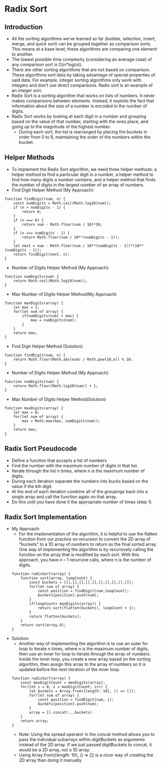 # Radix Sort

## Introduction
- All the sorting algorithms we’ve learned so far (bubble, selection, insert, merge, and quick sort) can be grouped together as comparison sorts. This means at a base level; these algorithms are comparing one element to another.
- The lowest possible time complexity (considering an average case) of any comparison sort is O(n*log(n)).
- There are other sorting algorithms that are not based on comparison. These algorithms sort data by taking advantage of special properties of said data. For example, integer sorting algorithms only work with integers and don’t use direct comparisons. Radix sort is an example of an integer sort.
- Radix Sort is a sorting algorithm that works on lists of numbers. It never makes comparisons between elements. Instead, it exploits the fact that information about the size of a number is encoded in the number of digits.
- Radix Sort works by looking at each digit in a number and grouping based on the value of that number, starting with the ones place, and going up to the magnitude of the highest number.
    - During each sort, the list is rearranged by placing the buckets in order from 0 to 9, maintaining the order of the numbers within the bucket.
## Helper Methods
- To implement the Radix Sort algorithm, we need three helper methods: a helper method to find a particular digit in a number, a helper method to find how many digits a number contains, and a helper method that finds the number of digits in the largest number of an array of numbers.
- Find Digit Helper Method (My Approach): 
```
function findDigit(num, n) {
    const numDigits = Math.ceil(Math.log10(num));
    if (n > numDigits - 1) {
        return 0;
    }
    if (n === 0) {
        return num - Math.floor(num / 10)*10;
    }
    if (n === numDigits - 1) {
        return Math.floor(num / 10**(numDigits - 1));
    }
    let next = num - Math.floor(num / 10**(numDigits - 1))*(10**(numDigits - 1));
    return findDigit(next, n);
}
```
- Number of Digits Helper Method (My Approach):
```
function numDigits(num) {
    return Math.ceil(Math.log10(num));
}
```
- Max Number of Digits Helper Method(My Approach)
```
function maxDigits(array) {
    let max = 1;
    for(let num of array) {
        if(numDigits(num) > max) {
            max = numDigits(num);
        }
    }
    return max;
}
```
- Find Digit Helper Method (Solution): 
```
function findDigit(num, n) {
    return Math.floor(Math.abs(num) / Math.pow(10,n)) % 10;
}
```
- Number of Digits Helper Method (My Approach):
```
function numDigits(num) {
    return Math.floor(Math.log10(num)) + 1;
}
```
- Max Number of Digits Helper Method(Solution)
```
function maxDigits(array) {
    let max = 0;
    for(let num of array) {
        max = Math.max(max, numDigits(num));
    }
    return max;
}
```
## Radix Sort Pseudocode
- Define a function that accepts a list of numbers
- Find the number with the maximum number of digits in that list.
- Iterate through the list n times, where n is the maximum number of digits.
- During each iteration separate the numbers into bucks based on the value if the kth digit.
- At the end of each iteration combine all of the groupings back into a single array and call the function again on that array.
- Do this until you have done it the appropriate number of times (step 1).
## Radix Sort Implementation
- My Approach: 
    - For the implementation of the algorithm, it is helpful to use the flatten function from our practice on recursion to convert the 2D array of “buckets” to a 1D array of numbers to return as the final sorted array. One way of implementing the algorithm is by recursively calling the function on the array that is modified by each sort. With this approach, you have n – 1 recursive calls, where n is the number of digits.
    ```
    function radixSort(array) {
        function sort(array, loopCount) {
            const buckets = [[],[],[],[],[],[],[],[],[],[]];
            for(let num of array) {
                const position = findDigit(num,loopCount);
                buckets[position].push(num);
            }
            if(loopCount< maxDigits(array)) {
                return sort(flatten(buckets), loopCount + 1);
            }
            return flatten(buckets);
        }
        return sort(array,0);  
    }
    ```
- Solution:
    - Another way of implementing the algorithm is to use an outer for loop to iterate n times, where n is the maximum number of digits, then use an inner for loop to iterate through the array of numbers. Inside the inner loop, you create a new array based on the sorting algorithm, then assign this array to the array of numbers so it is updated before the next iteration of the inner loop.
    ```
    function radixSort(array) {
        const maxDigitCount = maxDigits(array);
        for(let i = 0; i < maxDigitCount; i++) {
            let buckets = Array.from({length: 10}, () => []);
            for(let num of array) {
                const position = findDigit(num, i);
                buckets[position].push(num);
            }
            array = [].concat(...buckets)
        }
        return array;
    }
    ```
    - Note: Using the spread operator in the concat method allows you to pass the individual subarrays within digitBuckets as arguments instead of the 2D array. If we just passed digitBuckets to concat, it would be a 2D array, not a 1D array.
    - Using Array.from({length: 10}, () => []) is a nicer way of creating the 2D array than doing it manually.
